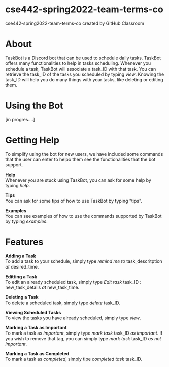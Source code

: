 # cse442-spring2022-team-terms-co
cse442-spring2022-team-terms-co created by GitHub Classroom

# **About**
TaskBot is a Discord bot that can be used to schedule daily tasks. TaskBot offers many functionalities to help in tasks scheduling. Whenever you schedule a task, TaskBot
will associate a task_ID with that task. You can retrieve the task_ID of the tasks you scheduled by typing *view*. Knowing the task_ID will help you do many things with 
your tasks, like deleting or editing them. 

# **Using the Bot**
[in progres....]

# **Getting Help**
To simplify using the bot for new users, we have included some commands that the user can enter to helpo them see the functionalities that the bot support.

**Help**<br>
Whenever you are stuck using TaskBot, you can ask for some help by typing *help*.

**Tips**<br>
You can ask for some tips of how to use TaskBot by typing "tips".

**Examples**<br>
You can see examples of how to use the commands supported by TaskBot by typing *examples*.

# **Features**
**Adding a Task**<br>
To add a task to your schedule, simply type *remind me to* task_descritption *at* desired_time.

**Editting a Task**<br>
To edit an already scheduled task, simply type *Edit task* task_ID *:* new_task_details *at* new_task_time.

**Deleting a Task**<br>
To delete a scheduled task, simply type *delete* task_ID.

**Viewing Scheduled Tasks**<br>
To view the tasks you have already scheduled, simply type *view*.

**Marking a Task as Important**<br>
To mark a task as *important*, simply type *mark task* task_ID *as important*. If you wish to remove that tag, you can simply type *mark task* task_ID *as not important*. 

**Marking a Task as Completed**<br>
To mark a task as *completed*, simply tipe *completed task* task_ID.
